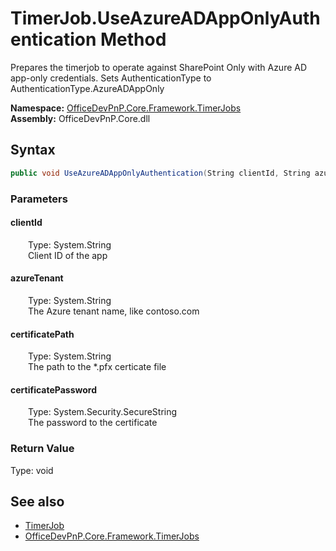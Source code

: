 # TimerJob.UseAzureADAppOnlyAuthentication Method  
 Prepares the timerjob to operate against SharePoint Only with Azure AD app-only credentials. Sets AuthenticationType to AuthenticationType.AzureADAppOnly   

**Namespace:** [OfficeDevPnP.Core.Framework.TimerJobs](OfficeDevPnP.Core.Framework.TimerJobs.md)  
**Assembly:** OfficeDevPnP.Core.dll  
## Syntax
```C#
public void UseAzureADAppOnlyAuthentication(String clientId, String azureTenant, String certificatePath, SecureString certificatePassword)
```
### Parameters
#### clientId  
&emsp;&emsp;Type: System.String  
&emsp;&emsp;Client ID of the app  

  

#### azureTenant  
&emsp;&emsp;Type: System.String  
&emsp;&emsp;The Azure tenant name, like contoso.com  

  

#### certificatePath  
&emsp;&emsp;Type: System.String  
&emsp;&emsp;The path to the *.pfx certicate file  

  

#### certificatePassword  
&emsp;&emsp;Type: System.Security.SecureString  
&emsp;&emsp;The password to the certificate  

  

### Return Value
Type: void  

## See also
- [TimerJob](OfficeDevPnP.Core.Framework.TimerJobs.TimerJob.md) 
- [OfficeDevPnP.Core.Framework.TimerJobs](OfficeDevPnP.Core.Framework.TimerJobs.md) 
